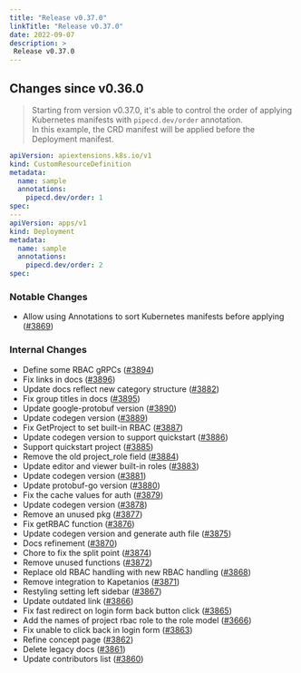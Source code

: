 ```yaml
---
title: "Release v0.37.0"
linkTitle: "Release v0.37.0"
date: 2022-09-07
description: >
 Release v0.37.0
---
```


## Changes since v0.36.0

> Starting from version v0.37.0, it's able to control the order of applying Kubernetes manifests with `pipecd.dev/order` annotation.\
  In this example, the CRD manifest will be applied before the Deployment manifest.

```yaml
apiVersion: apiextensions.k8s.io/v1
kind: CustomResourceDefinition
metadata:
  name: sample
  annotations:
    pipecd.dev/order: 1
spec:
---
apiVersion: apps/v1
kind: Deployment
metadata:
  name: sample
  annotations:
    pipecd.dev/order: 2
spec:
```

### Notable Changes
* Allow using Annotations to sort Kubernetes manifests before applying ([#3869](https://github.com/pipe-cd/pipecd/pull/3869))

### Internal Changes
* Define some RBAC gRPCs ([#3894](https://github.com/pipe-cd/pipecd/pull/3894))
* Fix links in docs ([#3896](https://github.com/pipe-cd/pipecd/pull/3896))
* Update docs reflect new category structure ([#3882](https://github.com/pipe-cd/pipecd/pull/3882))
* Fix group titles in docs ([#3895](https://github.com/pipe-cd/pipecd/pull/3895))
* Update google-protobuf version ([#3890](https://github.com/pipe-cd/pipecd/pull/3890))
* Update codegen version ([#3889](https://github.com/pipe-cd/pipecd/pull/3889))
* Fix GetProject to set built-in RBAC ([#3887](https://github.com/pipe-cd/pipecd/pull/3887))
* Update codegen version to support quickstart ([#3886](https://github.com/pipe-cd/pipecd/pull/3886))
* Support quickstart project ([#3885](https://github.com/pipe-cd/pipecd/pull/3885))
* Remove the old project_role field ([#3884](https://github.com/pipe-cd/pipecd/pull/3884))
* Update editor and viewer built-in roles ([#3883](https://github.com/pipe-cd/pipecd/pull/3883))
* Update codegen version ([#3881](https://github.com/pipe-cd/pipecd/pull/3881))
* Update protobuf-go version ([#3880](https://github.com/pipe-cd/pipecd/pull/3880))
* Fix the cache values for auth ([#3879](https://github.com/pipe-cd/pipecd/pull/3879))
* Update codegen version ([#3878](https://github.com/pipe-cd/pipecd/pull/3878))
* Remove an unused pkg ([#3877](https://github.com/pipe-cd/pipecd/pull/3877))
* Fix getRBAC function ([#3876](https://github.com/pipe-cd/pipecd/pull/3876))
* Update codegen version and generate auth file ([#3875](https://github.com/pipe-cd/pipecd/pull/3875))
* Docs refinement ([#3870](https://github.com/pipe-cd/pipecd/pull/3870))
* Chore to fix the split point ([#3874](https://github.com/pipe-cd/pipecd/pull/3874))
* Remove unused functions ([#3872](https://github.com/pipe-cd/pipecd/pull/3872))
* Replace old RBAC handling with new RBAC handling ([#3868](https://github.com/pipe-cd/pipecd/pull/3868))
* Remove integration to Kapetanios ([#3871](https://github.com/pipe-cd/pipecd/pull/3871))
* Restyling setting left sidebar ([#3867](https://github.com/pipe-cd/pipecd/pull/3867))
* Update outdated link ([#3866](https://github.com/pipe-cd/pipecd/pull/3866))
* Fix fast redirect on login form back button click ([#3865](https://github.com/pipe-cd/pipecd/pull/3865))
* Add the names of project rbac role to the role model ([#3666](https://github.com/pipe-cd/pipecd/pull/3666))
* Fix unable to click back in login form ([#3863](https://github.com/pipe-cd/pipecd/pull/3863))
* Refine concept page ([#3862](https://github.com/pipe-cd/pipecd/pull/3862))
* Delete legacy docs ([#3861](https://github.com/pipe-cd/pipecd/pull/3861))
* Update contributors list ([#3860](https://github.com/pipe-cd/pipecd/pull/3860))
